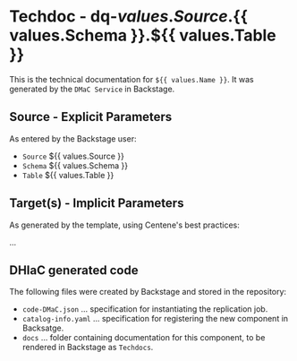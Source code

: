 # Techdoc - dq-${{ values.Source }}.${{ values.Schema }}.${{ values.Table }}

This is the technical documentation for `${{ values.Name }}`. It was generated by the `DMaC Service` in Backstage.

## Source - Explicit Parameters
As entered by the Backstage user:

- `Source` ${{ values.Source }}
- `Schema` ${{ values.Schema }}
- `Table` ${{ values.Table }}

## Target(s) - Implicit Parameters
As generated by the template, using Centene's best practices:

...

## DHIaC generated code
The following files were created by Backstage and stored in the repository:

- `code-DMaC.json` ... specification for instantiating the replication job.
- `catalog-info.yaml` ... specification for registering the new component in Backsatge.
- `docs` ... folder containing documentation for this component, to be rendered in Backstage as `Techdocs`.
